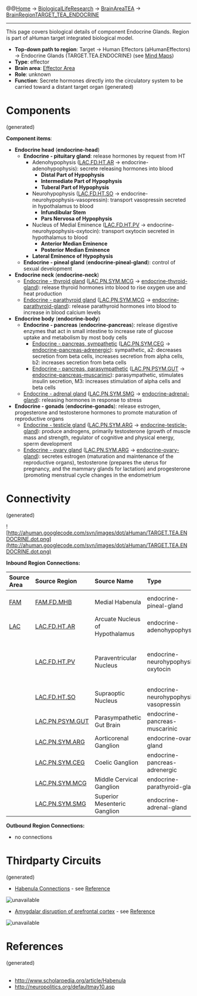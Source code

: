 @@[Home](Home.md) -> [BiologicalLifeResearch](BiologicalLifeResearch.md) -> [BrainAreaTEA](BrainAreaTEA.md) -> [BrainRegionTARGET\_TEA\_ENDOCRINE](BrainRegionTARGET_TEA_ENDOCRINE.md)

---


This page covers biological details of component Endocrine Glands.
Region is part of aHuman target integrated biological model.

  * **Top-down path to region**: Target -> Human Effectors (aHumanEffectors) -> Endocrine Glands (TARGET.TEA.ENDOCRINE) (see [Mind Maps](OverallMindMaps.md))
  * **Type**: effector
  * **Brain area**: [Effector Area](BrainAreaTEA.md)
  * **Role**: unknown
  * **Function**: Secrete hormones directly into the circulatory system to be carried toward a distant target organ
(generated)
# Components #
(generated)


**Component items**:
  * **Endocrine head** (**endocrine-head**)
    * **Endocrine - pituitary gland**: release hormones by request from HT
      * Adenohypophysis ([LAC.FD.HT.AR](BrainRegionLAC_FD_HT_AR.md) -> endocrine-adenohypophysis): secrete releasing hormones into blood
        * **Distal Part of Hypophysis**
        * **Intermediate Part of Hypophysis**
        * **Tuberal Part of Hypophysis**
      * Neurohypophysis ([LAC.FD.HT.SO](BrainRegionLAC_FD_HT_SO.md) -> endocrine-neurohypophysis-vasopressin): transport vasopressin secreted in hypothalamus to blood
        * **Infundibular Stem**
        * **Pars Nervosa of Hypophysis**
      * Nucleus of Medial Eminence ([LAC.FD.HT.PV](BrainRegionLAC_FD_HT_PV.md) -> endocrine-neurohypophysis-oxytocin): transport oxytocin secreted in hypothalamus to blood
        * **Anterior Median Eminence**
        * **Posterior Median Eminence**
      * **Lateral Eminence of Hypophysis**
    * **Endocrine - pineal gland** (**endocrine-pineal-gland**): control of sexual development
  * **Endocrine neck** (**endocrine-neck**)
    * [Endocrine - thyroid gland](http://en.wikipedia.org/wiki/Thyroid) ([LAC.PN.SYM.MCG](BrainRegionLAC_PN_SYM_MCG.md) -> [endocrine-thyroid-gland](HumanMusclesHead.md)): release thyroid hormones into blood to rise oxygen use and heat production
    * [Endocrine - parathyroid gland](http://en.wikipedia.org/wiki/Thyroid) ([LAC.PN.SYM.MCG](BrainRegionLAC_PN_SYM_MCG.md) -> [endocrine-parathyroid-gland](HumanMusclesHead.md)): release parathyroid hormones into blood to increase in blood calcium levels
  * **Endocrine body** (**endocrine-body**)
    * **Endocrine - pancreas** (**endocrine-pancreas**): release digestive enzymes that act in small intestine to increase rate of glucose uptake and metabolism by most body cells
      * [Endocrine - pancreas, sympathetic](http://en.wikipedia.org/wiki/Pancreas) ([LAC.PN.SYM.CEG](BrainRegionLAC_PN_SYM_CEG.md) -> [endocrine-pancreas-adrenergic](HumanMusclesHead.md)): sympathetic, a2: decreases secretion from beta cells, increases secretion from alpha cells, b2: increases secretion from beta cells
      * [Endocrine - pancreas, parasympathetic](http://en.wikipedia.org/wiki/Pancreas) ([LAC.PN.PSYM.GUT](BrainRegionLAC_PN_PSYM_GUT.md) -> [endocrine-pancreas-muscarinic](HumanMusclesHead.md)): parasympathetic, stimulates insulin secretion, M3: increases stimulation of alpha cells and beta cells
    * [Endocrine - adrenal gland](http://en.wikipedia.org/wiki/Adrenal_gland) ([LAC.PN.SYM.SMG](BrainRegionLAC_PN_SYM_SMG.md) -> [endocrine-adrenal-gland](HumanMusclesTorso.md)): releasing hormones in response to stress
  * **Endocrine - gonads** (**endocrine-gonads**): release estrogen, progesterone and testosterone hormones to promote maturation of reproductive organs
    * [Endocrine - testicle gland](http://en.wikipedia.org/wiki/Testicle) ([LAC.PN.SYM.ARG](BrainRegionLAC_PN_SYM_ARG.md) -> [endocrine-testicle-gland](HumanMusclesTorso.md)): produce androgens, primarily testosterone (growth of muscle mass and strength, regulator of cognitive and physical energy, sperm development
    * [Endocrine - ovary gland](http://en.wikipedia.org/wiki/Ovary) ([LAC.PN.SYM.ARG](BrainRegionLAC_PN_SYM_ARG.md) -> [endocrine-ovary-gland](HumanMusclesTorso.md)): secretes estrogen (maturation and maintenance of the reproductive organs), testosterone (prepares the uterus for pregnancy, and the mammary glands for lactation) and progesterone (promoting menstrual cycle changes in the endometrium

# Connectivity #
(generated)


![http://ahuman.googlecode.com/svn/images/dot/aHuman/TARGET.TEA.ENDOCRINE.dot.png](http://ahuman.googlecode.com/svn/images/dot/aHuman/TARGET.TEA.ENDOCRINE.dot.png)

**Inbound Region Connections:**

| **Source Area** | **Source Region** | **Source Name** | **Type** | **Reference** |
|:----------------|:------------------|:----------------|:---------|:--------------|
| [FAM](BrainAreaFAM.md) | [FAM.FD.MHB](BrainRegionFAM_FD_MHB.md) | Medial Habenula | endocrine-pineal-gland | [Habenula Connections (MHb -> PB)](http://www.scholarpedia.org/article/Habenula) |
| [LAC](BrainAreaLAC.md) | [LAC.FD.HT.AR](BrainRegionLAC_FD_HT_AR.md) | Arcuate Nucleus of Hypothalamus | endocrine-adenohypophysis | (unknown reference) |
|                 | [LAC.FD.HT.PV](BrainRegionLAC_FD_HT_PV.md) | Paraventricular Nucleus | endocrine-neurohypophysis-oxytocin | [Amygdalar disruption of prefrontal cortex (HT.PV -> PUT)](http://neuropolitics.org/defaultmay10.asp) |
|                 | [LAC.FD.HT.SO](BrainRegionLAC_FD_HT_SO.md) | Supraoptic Nucleus | endocrine-neurohypophysis-vasopressin | (unknown reference) |
|                 | [LAC.PN.PSYM.GUT](BrainRegionLAC_PN_PSYM_GUT.md) | Parasympathetic Gut Brain | endocrine-pancreas-muscarinic | (unknown reference) |
|                 | [LAC.PN.SYM.ARG](BrainRegionLAC_PN_SYM_ARG.md) | Aorticorenal Ganglion | endocrine-ovary-gland | (unknown reference) |
|                 | [LAC.PN.SYM.CEG](BrainRegionLAC_PN_SYM_CEG.md) | Coelic Ganglion | endocrine-pancreas-adrenergic | (unknown reference) |
|                 | [LAC.PN.SYM.MCG](BrainRegionLAC_PN_SYM_MCG.md) | Middle Cervical Ganglion | endocrine-parathyroid-gland | (unknown reference) |
|                 | [LAC.PN.SYM.SMG](BrainRegionLAC_PN_SYM_SMG.md) | Superior Mesenteric Ganglion | endocrine-adrenal-gland | (unknown reference) |

**Outbound Region Connections:**
  * no connections

# Thirdparty Circuits #
(generated)

  * [Habenula Connections](http://www.scholarpedia.org/w/images/thumb/2/2d/Hb-connections-small.jpg/800px-Hb-connections-small.jpg) - see [Reference](http://www.scholarpedia.org/article/Habenula)

<img src='http://www.scholarpedia.org/w/images/thumb/2/2d/Hb-connections-small.jpg/800px-Hb-connections-small.jpg' alt='unavailable'>

<ul><li><a href='http://neuropolitics.org/connect-amygdala.jpg'>Amygdalar disruption of prefrontal cortex</a> - see <a href='http://neuropolitics.org/defaultmay10.asp'>Reference</a></li></ul>

<img src='http://neuropolitics.org/connect-amygdala.jpg' alt='unavailable'>


<h1>References</h1>
(generated)<br>
<br>
<ul><li><a href='http://www.scholarpedia.org/article/Habenula'>http://www.scholarpedia.org/article/Habenula</a>
</li><li><a href='http://neuropolitics.org/defaultmay10.asp'>http://neuropolitics.org/defaultmay10.asp</a></li></ul>
